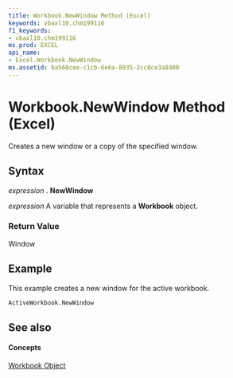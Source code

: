 ```yaml
---
title: Workbook.NewWindow Method (Excel)
keywords: vbaxl10.chm199116
f1_keywords:
- vbaxl10.chm199116
ms.prod: EXCEL
api_name:
- Excel.Workbook.NewWindow
ms.assetid: ba568cee-c1cb-6e6a-8935-2cc8ce3a8400
---
```



# Workbook.NewWindow Method (Excel)

Creates a new window or a copy of the specified window.


## Syntax

 _expression_ . **NewWindow**

 _expression_ A variable that represents a **Workbook** object.


### Return Value

Window


## Example

This example creates a new window for the active workbook.


```vb
ActiveWorkbook.NewWindow
```


## See also


#### Concepts


[Workbook Object](workbook-object-excel.md)

